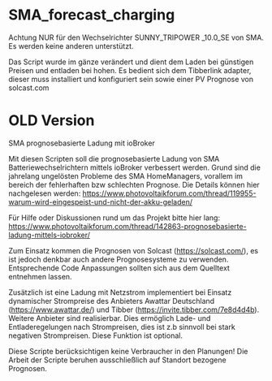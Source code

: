 # SMA_forecast_charging

Achtung NUR für den Wechselrichter SUNNY_TRIPOWER _10.0_SE von SMA. Es werden keine anderen unterstützt. 

Das Script wurde im gänze verändert und dient dem Laden bei günstigen Preisen und entladen bei hohen.
Es bedient sich dem Tibberlink adapter, dieser muss installiert und konfiguriert sein sowie einer PV Prognose von solcast.com
 








# OLD Version 
SMA prognosebasierte Ladung mit ioBroker 

Mit diesen Scripten soll die prognosebasierte Ladung von SMA Batteriewechselrichtern mittels ioBroker verbessert werden. Grund sind die jahrelang ungelösten Probleme des SMA HomeManagers, vorallem im bereich der fehlerhaften bzw schlechten Prognose. Die Details können hier nachgelesen werden: https://www.photovoltaikforum.com/thread/119955-warum-wird-eingespeist-und-nicht-der-akku-geladen/

Für Hilfe oder Diskussionen rund um das Projekt bitte hier lang: https://www.photovoltaikforum.com/thread/142863-prognosebasierte-ladung-mittels-iobroker/

Zum Einsatz kommen die Prognosen von Solcast (https://solcast.com/), es ist jedoch denkbar auch andere Prognosesysteme zu verwenden. 
Entsprechende Code Anpassungen sollten sich aus dem Quelltext entnehmen lassen.

Zusätzlich ist eine Ladung mit Netzstrom implementiert bei Einsatz dynamischer Strompreise des Anbieters Awattar Deutschland (https://www.awattar.de/) und Tibber (https://invite.tibber.com/7e8d4d4b). Weitere Anbieter sind realisierbar.
Dies ermöglich Lade- und Entladeregelungen nach Strompreisen, dies ist z.b sinnvoll bei stark negativen Strompreisen. Diese Funktion ist optional.

Diese Scripte berücksichtigen keine Verbraucher in den Planungen! Die Arbeit der Scripte beruhen ausschließlich auf Standort bezogene Prognosen. 
